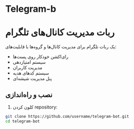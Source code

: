 # Telegram-b
# ربات مدیریت کانال‌های تلگرام

یک ربات تلگرام برای مدیریت کانال‌ها و گروه‌ها با قابلیت‌های:
- رای‌اکشن خودکار روی پست‌ها
- سیستم امتیازدهی
- مدیریت کاربران
- سیستم کدهای هدیه
- پنل مدیریت شیشه‌ای

## نصب و راه‌اندازی

1. کلون کردن repository:
```bash
git clone https://github.com/username/telegram-bot.git
cd telegram-bot
